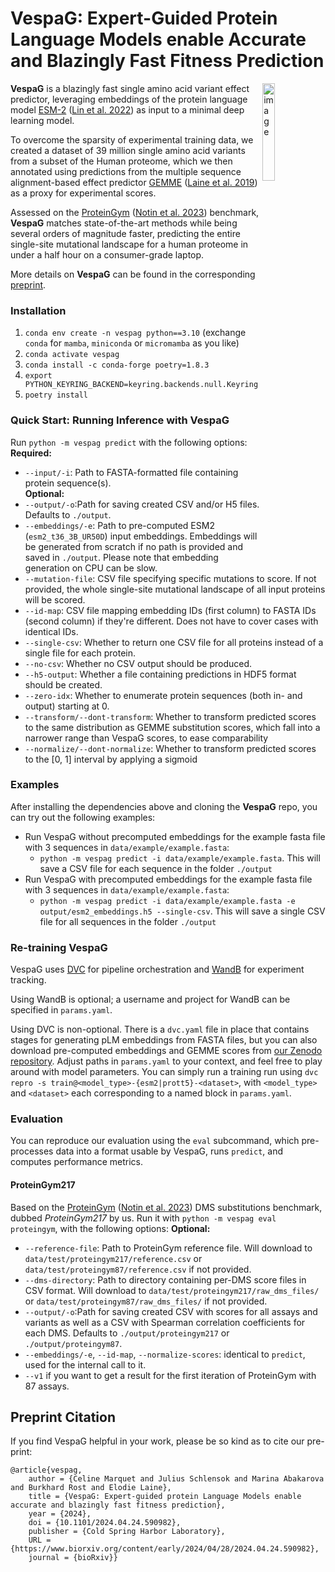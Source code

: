 
# VespaG: Expert-Guided Protein Language Models enable Accurate and Blazingly Fast Fitness Prediction

<img align="right" src="images/vespag.png" alt="image" height="20%" width="20%" />

**VespaG** is a blazingly fast single amino acid variant effect predictor, leveraging embeddings of the protein language model [ESM-2](https://github.com/facebookresearch/esm) ([Lin et al. 2022](https://www.science.org/doi/abs/10.1126/science.ade2574)) as input to a minimal deep learning model. 

To overcome the sparsity of experimental training data, we created a dataset of 39 million single amino acid variants from a subset of the Human proteome, which we then annotated using predictions from the multiple sequence alignment-based effect predictor [GEMME](http://www.lcqb.upmc.fr/GEMME/Home.html) ([Laine et al. 2019](https://doi.org/10.1093/molbev/msz179)) as a proxy for experimental scores. 

Assessed on the [ProteinGym](https://proteingym.org) ([Notin et al. 2023](https://www.biorxiv.org/content/10.1101/2023.12.07.570727v1)) benchmark, **VespaG** matches state-of-the-art methods while being several orders of magnitude faster, predicting the entire single-site mutational landscape for a human proteome in under a half hour on a consumer-grade laptop.

More details on **VespaG** can be found in the corresponding [preprint](https://doi.org/10.1101/2024.04.24.590982).

### Installation
1. `conda env create -n vespag python==3.10` (exchange `conda` for `mamba`, `miniconda` or `micromamba` as you like)
2. `conda activate vespag`
3. `conda install -c conda-forge poetry=1.8.3`
4. `export PYTHON_KEYRING_BACKEND=keyring.backends.null.Keyring`
5. `poetry install`

### Quick Start: Running Inference with VespaG
Run `python -m vespag predict` with the following options:  
**Required:**
- `--input/-i`: Path to FASTA-formatted file containing protein sequence(s).  
**Optional:**
- `--output/-o`:Path for saving created CSV and/or H5 files. Defaults to `./output`.
- `--embeddings/-e`: Path to pre-computed ESM2 (`esm2_t36_3B_UR50D`) input embeddings. Embeddings will be generated from scratch if no path is provided and saved in `./output`. Please note that embedding generation on CPU can be slow.
- `--mutation-file`: CSV file specifying specific mutations to score. If not provided, the whole single-site mutational landscape of all input proteins will be scored.
- `--id-map`: CSV file mapping embedding IDs (first column) to FASTA IDs (second column) if they're different. Does not have to cover cases with identical IDs.
- `--single-csv`: Whether to return one CSV file for all proteins instead of a single file for each protein.
- `--no-csv`: Whether no CSV output should be produced.
- `--h5-output`: Whether a file containing predictions in HDF5 format should be created.
- `--zero-idx`: Whether to enumerate protein sequences (both in- and output) starting at 0.
- `--transform/--dont-transform`: Whether to transform predicted scores to the same distribution as GEMME substitution scores, which fall into a narrower range than VespaG scores, to ease comparability
- `--normalize/--dont-normalize`: Whether to transform predicted scores to the [0, 1] interval by applying a sigmoid

### Examples
After installing the dependencies above and cloning the **VespaG** repo, you can try out the following examples:
- Run VespaG without precomputed embeddings for the example fasta file with 3 sequences in `data/example/example.fasta`: 
    - `python -m vespag predict -i data/example/example.fasta`. This will save a CSV file for each sequence in the folder `./output`
- Run VespaG with precomputed embeddings for the example fasta file with 3 sequences in `data/example/example.fasta`: 
    - `python -m vespag predict -i data/example/example.fasta -e output/esm2_embeddings.h5 --single-csv`. This will save a single CSV file for all sequences in the folder `./output`

### Re-training VespaG
VespaG uses [DVC](https://dvc.org/) for pipeline orchestration and [WandB](https://wandb.ai/) for experiment tracking. 

Using WandB is optional; a username and project for WandB can be specified in `params.yaml`.

Using DVC is non-optional. There is a `dvc.yaml` file in place that contains stages for generating pLM embeddings from FASTA files, but you can also download pre-computed embeddings and GEMME scores from [our Zenodo repository](https://doi.org/10.5281/zenodo.11085958). Adjust paths in `params.yaml` to your context, and feel free to play around with model parameters. You can simply run a training run using `dvc repro -s train@<model_type>-{esm2|prott5}-<dataset>`, with `<model_type>` and `<dataset>` each corresponding to a named block in `params.yaml`.

### Evaluation
You can reproduce our evaluation using the `eval` subcommand, which pre-processes data into a format usable by VespaG, runs `predict`, and computes performance metrics.

#### ProteinGym217
Based on the [ProteinGym](https://proteingym.org) ([Notin et al. 2023](https://www.biorxiv.org/content/10.1101/2023.12.07.570727v1)) DMS substitutions benchmark, dubbed _ProteinGym217_ by us. Run it with `python -m vespag eval proteingym`, with the following options:
**Optional:**
- `--reference-file`: Path to ProteinGym reference file. Will download to `data/test/proteingym217/reference.csv` or `data/test/proteingym87/reference.csv` if not provided.
- `--dms-directory`: Path to directory containing per-DMS score files in CSV format. Will download to `data/test/proteingym217/raw_dms_files/` or `data/test/proteingym87/raw_dms_files/` if not provided.
- `--output/-o`:Path for saving created CSV with scores for all assays and variants as well as a CSV with Spearman correlation coefficients for each DMS. Defaults to `./output/proteingym217` or `./output/proteingym87`.
- `--embeddings/-e`, `--id-map`, `--normalize-scores`: identical to `predict`, used for the internal call to it.
- `--v1` if you want to get a result for the first iteration of ProteinGym with 87 assays.

## Preprint Citation
If you find VespaG helpful in your work, please be so kind as to cite our pre-print:
```
@article{vespag,
	author = {Celine Marquet and Julius Schlensok and Marina Abakarova and Burkhard Rost and Elodie Laine},
	title = {VespaG: Expert-guided protein Language Models enable accurate and blazingly fast fitness prediction},
	year = {2024},
	doi = {10.1101/2024.04.24.590982},
	publisher = {Cold Spring Harbor Laboratory},
	URL = {https://www.biorxiv.org/content/early/2024/04/28/2024.04.24.590982},
	journal = {bioRxiv}}
```

